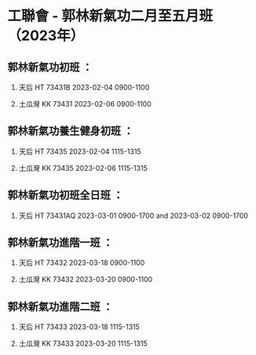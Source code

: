 # 工聯會 - 郭林新氣功二月至五月班 （2023年） 

郭林新氣功初班 ：
---------------
1. 天后 HT 73431B
2023-02-04 0900-1100

2. 土瓜灣 KK 73431
2023-02-06 0900-1100

郭林新氣功養生健身初班 ：
----------------------
1. 天后 HT 73435
2023-02-04 1115-1315

2. 土瓜灣 KK 73435
2023-02-06 1115-1315

郭林新氣功初班全日班 ：
---------------------
1. 天后 HT 73431AQ
2023-03-01 0900-1700 and
2023-03-02 0900-1700 

郭林新氣功進階一班 ：
-------------------
1. 天后 HT 73432
2023-03-18 0900-1100

2. 土瓜灣 KK 73432
2023-03-20 0900-1100

郭林新氣功進階二班 ：
-------------------
1. 天后 HT 73433
2023-03-18 1115-1315

2. 土瓜灣 KK 73433
2023-03-20 1115-1315



